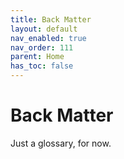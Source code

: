 ```yaml
---
title: Back Matter
layout: default
nav_enabled: true
nav_order: 111
parent: Home
has_toc: false
---
```

# Back Matter

Just a glossary, for now.